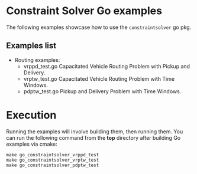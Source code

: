 # Constraint Solver Go examples
The following examples showcase how to use the `constraintsolver` go pkg.

## Examples list
- Routing examples:
  - vrppd_test.go Capacitated Vehicle Routing Problem with Pickup and Delivery.
  - vrptw_test.go Capacitated Vehicle Routing Problem with Time Windows.
  - pdptw_test.go Pickup and Delivery Problem with Time Windows.

# Execution
Running the examples will involve building them, then running them.
You can run the following command from the **top** directory after building Go
examples via cmake:
```shell
make go_constraintsolver_vrppd_test
make go_constraintsolver_vrptw_test
make go_constraintsolver_pdptw_test
```
